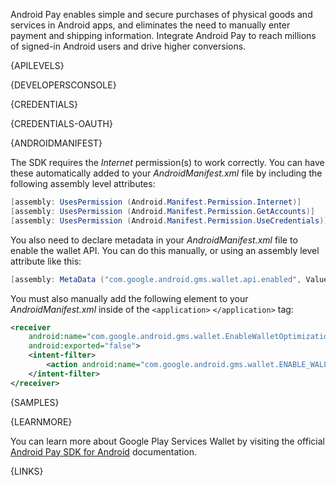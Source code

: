Android Pay enables simple and secure purchases of physical goods and services in Android apps, and eliminates the need to manually enter payment and shipping information. Integrate Android Pay to reach millions of signed-in Android users and drive higher conversions.



{APILEVELS}



{DEVELOPERSCONSOLE}



{CREDENTIALS}



{CREDENTIALS-OAUTH}



{ANDROIDMANIFEST}

The SDK requires the *Internet* permission(s) to work correctly.  You can have these automatically added to your *AndroidManifest.xml* file by including the following assembly level attributes:

```csharp
[assembly: UsesPermission (Android.Manifest.Permission.Internet)]
[assembly: UsesPermission (Android.Manifest.Permission.GetAccounts)]
[assembly: UsesPermission (Android.Manifest.Permission.UseCredentials)]
```

You also need to declare metadata in your *AndroidManifest.xml* file to enable the wallet API.  You can do this manually, or using an assembly level attribute like this:

```csharp
[assembly: MetaData ("com.google.android.gms.wallet.api.enabled", Value = "true" )]
```

You must also manually add the following element to your *AndroidManifest.xml*  inside of the `<application>` `</application>` tag:

```xml
<receiver 
    android:name="com.google.android.gms.wallet.EnableWalletOptimizationReceiver"
    android:exported="false">
    <intent-filter>
        <action android:name="com.google.android.gms.wallet.ENABLE_WALLET_OPTIMIZATION" />
    </intent-filter>
</receiver>
```




{SAMPLES}



{LEARNMORE}

You can learn more about Google Play Services Wallet by visiting the official [Android Pay SDK for Android](https://developers.google.com/android-pay/) documentation.



{LINKS}
